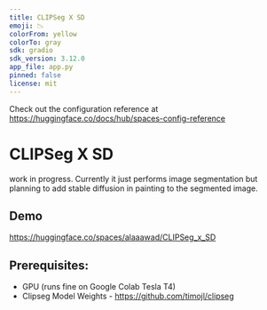 ```yaml
---
title: CLIPSeg X SD
emoji: 📉
colorFrom: yellow
colorTo: gray
sdk: gradio
sdk_version: 3.12.0
app_file: app.py
pinned: false
license: mit
---
```


Check out the configuration reference at https://huggingface.co/docs/hub/spaces-config-reference

# CLIPSeg X SD

work in progress. Currently it just performs image segmentation but planning to add stable diffusion in painting to the segmented image.


## Demo

https://huggingface.co/spaces/alaaawad/CLIPSeg_x_SD


## Prerequisites:
* GPU (runs fine on Google Colab Tesla T4)
* Clipseg Model Weights - https://github.com/timojl/clipseg

